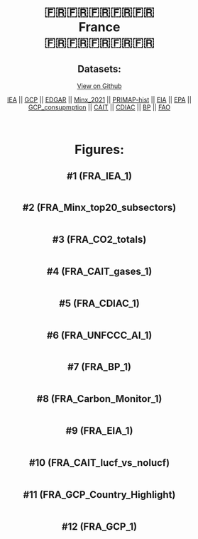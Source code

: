
<center>
<h1 align="center">
🇫🇷🇫🇷🇫🇷🇫🇷🇫🇷
<br>
France
<br>
🇫🇷🇫🇷🇫🇷🇫🇷🇫🇷
</h1>
<h2>Datasets:</h2>
<p><a href="https://github.com/dquintani/GreenhouseData/tree/master/country_data/FRA_France/data">View on Github</a>
<br></p><p><a href="data/FRA_IEA.csv">IEA</a> || <a href="data/FRA_GCP.csv">GCP</a> || <a href="data/FRA_EDGAR.csv">EDGAR</a> || <a href="data/FRA_Minx_2021.csv">Minx_2021</a> || <a href="data/FRA_PRIMAP-hist.csv">PRIMAP-hist</a> || <a href="data/FRA_EIA.csv">EIA</a> || <a href="data/FRA_EPA.csv">EPA</a> || <a href="data/FRA_GCP_consupmption.csv">GCP_consupmption</a> || <a href="data/FRA_CAIT.csv">CAIT</a> || <a href="data/FRA_CDIAC.csv">CDIAC</a> || <a href="data/FRA_BP.csv">BP</a> || <a href="data/FRA_FAO.csv">FAO</a></p><p><br></p>
<h1>Figures:</h1><h2>#1 (FRA_IEA_1)</h2>
<p><img alt="" src="figures/FRA_IEA_1.png" /></p><h2>#2 (FRA_Minx_top20_subsectors)</h2>
<p><img alt="" src="figures/FRA_Minx_top20_subsectors.png" /></p><h2>#3 (FRA_CO2_totals)</h2>
<p><img alt="" src="figures/FRA_CO2_totals.png" /></p><h2>#4 (FRA_CAIT_gases_1)</h2>
<p><img alt="" src="figures/FRA_CAIT_gases_1.png" /></p><h2>#5 (FRA_CDIAC_1)</h2>
<p><img alt="" src="figures/FRA_CDIAC_1.png" /></p><h2>#6 (FRA_UNFCCC_AI_1)</h2>
<p><img alt="" src="figures/FRA_UNFCCC_AI_1.png" /></p><h2>#7 (FRA_BP_1)</h2>
<p><img alt="" src="figures/FRA_BP_1.png" /></p><h2>#8 (FRA_Carbon_Monitor_1)</h2>
<p><img alt="" src="figures/FRA_Carbon_Monitor_1.png" /></p><h2>#9 (FRA_EIA_1)</h2>
<p><img alt="" src="figures/FRA_EIA_1.png" /></p><h2>#10 (FRA_CAIT_lucf_vs_nolucf)</h2>
<p><img alt="" src="figures/FRA_CAIT_lucf_vs_nolucf.png" /></p><h2>#11 (FRA_GCP_Country_Highlight)</h2>
<p><img alt="" src="figures/FRA_GCP_Country_Highlight.png" /></p><h2>#12 (FRA_GCP_1)</h2>
<p><img alt="" src="figures/FRA_GCP_1.png" /></p>